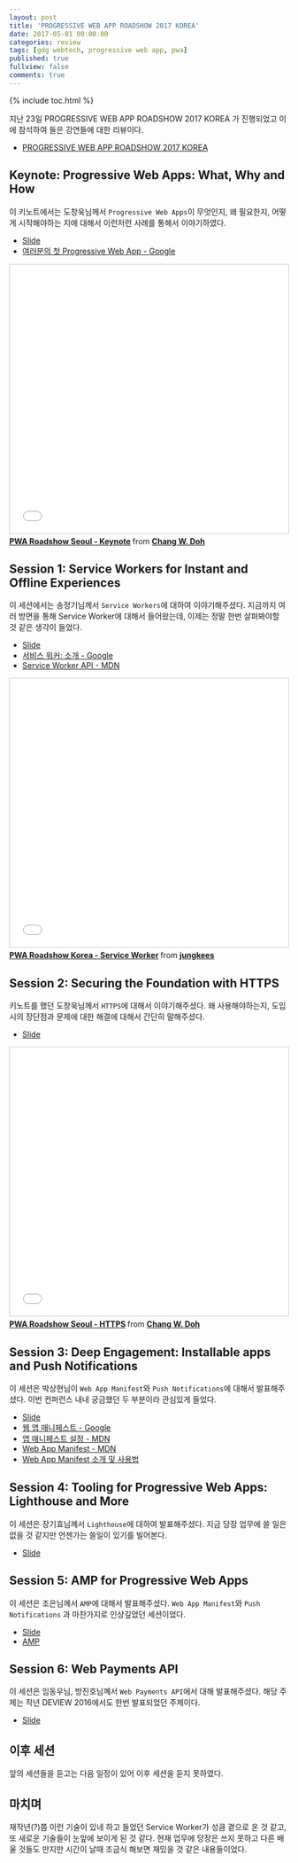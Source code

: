 ```yaml
---
layout: post
title: 'PROGRESSIVE WEB APP ROADSHOW 2017 KOREA'
date: 2017-05-01 00:00:00
categories: review
tags: [gdg webtech, progressive web app, pwa]
published: true
fullview: false
comments: true
---
```


{% include toc.html %}

지난 23일 PROGRESSIVE WEB APP ROADSHOW 2017 KOREA 가 진행되었고 이에 참석하여 들은 강연들에 대한 리뷰이다.

* [PROGRESSIVE WEB APP ROADSHOW 2017 KOREA](https://gdg-korea-webtech.firebaseapp.com/pwa-roadshow17/)

## Keynote: Progressive Web Apps: What, Why and How

이 키노트에서는 도창욱님께서 `Progressive Web Apps`이 무엇인지, 왜 필요한지, 어떻게 시작해야하는 지에 대해서 이런저런 사례를 통해서 이야기하였다.

* [Slide](https://www.slideshare.net/cwdoh/pwa-roadshow-seoul-keynote)
* [여러분의 첫 Progressive Web App - Google](https://joshua1988.github.io/web_dev/webapp-manifest/)

<iframe src="//www.slideshare.net/slideshow/embed_code/key/O8KQmBR4Wxmtr" width="595" height="485" frameborder="0" marginwidth="0" marginheight="0" scrolling="no" style="border:1px solid #CCC; border-width:1px; margin-bottom:5px; max-width: 100%;" allowfullscreen> </iframe> <div style="margin-bottom:5px"> <strong> <a href="//www.slideshare.net/cwdoh/pwa-roadshow-seoul-keynote" title="PWA Roadshow Seoul - Keynote" target="_blank">PWA Roadshow Seoul - Keynote</a> </strong> from <strong><a target="_blank" href="https://www.slideshare.net/cwdoh">Chang W. Doh</a></strong> </div>

## Session 1: Service Workers for Instant and Offline Experiences

이 세션에서는 송정기님께서 `Service Workers`에 대하여 이야기해주셨다. 지금까지 여러 방면을 통해 Service Worker에 대해서 들어왔는데, 이제는 정말 한번 살펴봐야할 것 같은 생각이 들었다.

* [Slide](https://www.slideshare.net/jungkees/pwa-roadshow-korea-service-worker-75350144)
* [서비스 워커: 소개 - Google](https://developers.google.com/web/fundamentals/getting-started/primers/service-workers?hl=ko)
* [Service Worker API - MDN](https://developer.mozilla.org/en-US/docs/Web/API/Service_Worker_API)

<iframe src="//www.slideshare.net/slideshow/embed_code/key/BFxOHWSPrCnWMR" width="595" height="485" frameborder="0" marginwidth="0" marginheight="0" scrolling="no" style="border:1px solid #CCC; border-width:1px; margin-bottom:5px; max-width: 100%;" allowfullscreen> </iframe> <div style="margin-bottom:5px"> <strong> <a href="//www.slideshare.net/jungkees/pwa-roadshow-korea-service-worker-75350144" title="PWA Roadshow Korea - Service Worker" target="_blank">PWA Roadshow Korea - Service Worker</a> </strong> from <strong><a target="_blank" href="https://www.slideshare.net/jungkees">jungkees</a></strong> </div>

## Session 2: Securing the Foundation with HTTPS

키노트를 했던 도창욱님께서 `HTTPS`에 대해서 이야기해주셨다. 왜 사용해야하는지, 도입시의 장단점과 문제에 대한 해결에 대해서 간단히 말해주셨다.

* [Slide](https://gdg-korea-webtech.firebaseapp.com/pwa-roadshow17/)

<iframe src="//www.slideshare.net/slideshow/embed_code/key/brnvghAXhukfmt" width="595" height="485" frameborder="0" marginwidth="0" marginheight="0" scrolling="no" style="border:1px solid #CCC; border-width:1px; margin-bottom:5px; max-width: 100%;" allowfullscreen> </iframe> <div style="margin-bottom:5px"> <strong> <a href="//www.slideshare.net/cwdoh/pwa-roadshow-seoul-https" title="PWA Roadshow Seoul - HTTPS" target="_blank">PWA Roadshow Seoul - HTTPS</a> </strong> from <strong><a target="_blank" href="https://www.slideshare.net/cwdoh">Chang W. Doh</a></strong> </div>

## Session 3: Deep Engagement: Installable apps and Push Notifications

이 세션은 박상현님이 `Web App Manifest`와 `Push Notifications`에 대해서 발표해주셨다. 이번 컨퍼런스 내내 궁금했던 두 부분이라 관심있게 들었다.

* [Slide](https://docs.google.com/presentation/d/14_jRqn1xwe29RqXsy-uoVcrbt6tkuAW3sKr3PXZXliw/edit#slide=id.p10)
* [웹 앱 매니페스트 - Google](https://developers.google.com/web/fundamentals/engage-and-retain/web-app-manifest/?hl=ko)
* [앱 매니페스트 설정 - MDN](https://developer.mozilla.org/ko/docs/Web/Apps/Developing/Manifest/Manifest)
* [Web App Manifest - MDN](https://developer.mozilla.org/ko/docs/Web/Manifest)
* [Web App Manifest 소개 및 사용법](https://joshua1988.github.io/web_dev/webapp-manifest/)

## Session 4: Tooling for Progressive Web Apps: Lighthouse and More

이 세션은 장기효님께서 `Lighthouse`에 대하여 발표해주셨다. 지금 당장 업무에 쓸 일은 없을 것 같지만 언젠가는 쓸일이 있기를 빌어본다.

* [Slide](https://www.slideshare.net/GihyoJoshuaJang/2017googlepwaroadshowlighthouse)

## Session 5: AMP for Progressive Web Apps

이 세션은 조은님께서 `AMP`에 대해서 발표해주셨다. `Web App Manifest`와 `Push Notifications` 과 마찬가지로 인상깊었던 세션이었다.

* [Slide](https://www.slideshare.net/euncho161/amp-and-pwa)
* [AMP](https://www.ampproject.org/ko/)

## Session 6: Web Payments API

이 세션은 임동우님, 방진호님꼐서 `Web Payments API`에서 대해 발표해주셨다. 해당 주제는 작년 DEVIEW 2016에서도 한번 발표되었던 주제이다.

* [Slide](https://docs.google.com/presentation/d/1MwAe4lLVpBEEjEGSj0EQ0nsp-tXL555iUp-OpwZlohI/edit#slide=id.p)

## 이후 세션

앞의 세션들을 듣고는 다음 일정이 있어 이후 세션을 듣지 못하였다.

## 마치며

재작년(?)쯤 이런 기술이 있네 하고 들었던 Service Worker가 성큼 곁으로 온 것 같고, 또 새로운 기술들이 눈앞에 보이게 된 것 같다. 현재 업무에 당장은 쓰지 못하고 다른 배울 것들도 만지만 시간이 날때 조금식 해보면 재밌을 것 같은 내용들이었다.
